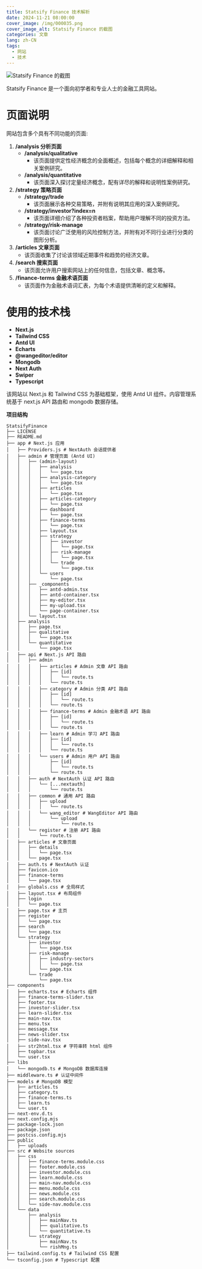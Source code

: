 ```yaml
---
title: Statsify Finance 技术解析
date: 2024-11-21 08:00:00
cover_image: /img/000035.png
cover_image_alt: Statsify Finance 的截图
categories: 文章
lang: zh-CN
tags:
  - 网站
  - 技术
---
```


![Statsify Finance 的截图](/img/000035.png)

Statsify Finance 是一个面向初学者和专业人士的金融工具网站。

# 页面说明

网站包含多个具有不同功能的页面:

1. **/analysis 分析页面**
   - **/analysis/qualitative**
     - 该页面提供定性经济概念的全面概述，包括每个概念的详细解释和相关案例研究。
   - **/analysis/quantitative**
     - 该页面深入探讨定量经济概念，配有详尽的解释和说明性案例研究。
2. **/strategy 策略页面**
   - **/strategy/trade**
     - 该页面展示各种交易策略，并附有说明其应用的深入案例研究。
   - **/strategy/investor?index=n**
     - 该页面详细介绍了各种投资者档案，帮助用户理解不同的投资方法。
   - **/strategy/risk-manage**
     - 该页面讨论广泛使用的风险控制方法，并附有对不同行业进行分类的图形分析。
3. **/articles 文章页面**
   - 该页面收集了讨论该领域近期事件和趋势的经济文章。
4. **/search 搜索页面**
   - 该页面允许用户搜索网站上的任何信息，包括文章、概念等。
5. **/finance-terms 金融术语页面**
   - 该页面作为金融术语词汇表，为每个术语提供清晰的定义和解释。

# 使用的技术栈

- **Next.js**
- **Tailwind CSS**
- **Antd UI**
- **Echarts**
- **@wangeditor/editor**
- **Mongodb**
- **Next Auth**
- **Swiper**
- **Typescript**

该网站以 Next.js 和 Tailwind CSS 为基础框架，使用 Antd UI 组件。内容管理系统基于 next.js API 路由和 mongodb 数据存储。

**项目结构**

```
StatsifyFinance
├── LICENSE
├── README.md
├── app # Next.js 应用
│   ├── Providers.js # NextAuth 会话提供者
│   ├── admin # 管理页面 (Antd UI)
│   │   ├── (admin-layout)
│   │   │   ├── analysis
│   │   │   │   └── page.tsx
│   │   │   ├── analysis-category
│   │   │   │   └── page.tsx
│   │   │   ├── articles
│   │   │   │   └── page.tsx
│   │   │   ├── articles-category
│   │   │   │   └── page.tsx
│   │   │   ├── dashboard
│   │   │   │   └── page.tsx
│   │   │   ├── finance-terms
│   │   │   │   └── page.tsx
│   │   │   ├── layout.tsx
│   │   │   ├── strategy
│   │   │   │   ├── investor
│   │   │   │   │   └── page.tsx
│   │   │   │   ├── risk-manage
│   │   │   │   │   └── page.tsx
│   │   │   │   └── trade
│   │   │   │       └── page.tsx
│   │   │   └── users
│   │   │       └── page.tsx
│   │   ├── _components
│   │   │   ├── antd-admin.tsx
│   │   │   ├── antd-container.tsx
│   │   │   ├── my-editor.tsx
│   │   │   ├── my-upload.tsx
│   │   │   └── page-container.tsx
│   │   └── layout.tsx
│   ├── analysis
│   │   ├── page.tsx
│   │   ├── qualitative
│   │   │   └── page.tsx
│   │   └── quantitative
│   │       └── page.tsx
│   ├── api # Next.js API 路由
│   │   ├── admin
│   │   │   ├── articles # Admin 文章 API 路由
│   │   │   │   ├── [id]
│   │   │   │   │   └── route.ts
│   │   │   │   └── route.ts
│   │   │   ├── category # Admin 分类 API 路由
│   │   │   │   ├── [id]
│   │   │   │   │   └── route.ts
│   │   │   │   └── route.ts
│   │   │   ├── finance-terms # Admin 金融术语 API 路由
│   │   │   │   ├── [id]
│   │   │   │   │   └── route.ts
│   │   │   │   └── route.ts
│   │   │   ├── learn # Admin 学习 API 路由
│   │   │   │   ├── [id]
│   │   │   │   │   └── route.ts
│   │   │   │   └── route.ts
│   │   │   └── users # Admin 用户 API 路由
│   │   │       ├── [id]
│   │   │       │   └── route.ts
│   │   │       └── route.ts
│   │   ├── auth # NextAuth 认证 API 路由
│   │   │   └── [...nextauth]
│   │   │       └── route.ts
│   │   ├── common # 通用 API 路由
│   │   │   ├── upload
│   │   │   │   └── route.ts
│   │   │   └── wang_editor # WangEditor API 路由
│   │   │       └── upload
│   │   │           └── route.ts
│   │   └── register # 注册 API 路由
│   │       └── route.ts
│   ├── articles # 文章页面
│   │   ├── details
│   │   │   └── page.tsx
│   │   └── page.tsx
│   ├── auth.ts # NextAuth 认证
│   ├── favicon.ico
│   ├── finance-terms
│   │   └── page.tsx
│   ├── globals.css # 全局样式
│   ├── layout.tsx # 布局组件
│   ├── login
│   │   └── page.tsx
│   ├── page.tsx # 主页
│   ├── register
│   │   └── page.tsx
│   ├── search
│   │   └── page.tsx
│   └── strategy
│       ├── investor
│       │   └── page.tsx
│       ├── risk-manage
│       │   ├── industry-sectors
│       │   │   └── page.tsx
│       │   └── page.tsx
│       └── trade
│           └── page.tsx
├── components
│   ├── echarts.tsx # Echarts 组件
│   ├── finance-terms-slider.tsx
│   ├── footer.tsx
│   ├── investor-slider.tsx
│   ├── learn-slider.tsx
│   ├── main-nav.tsx
│   ├── menu.tsx
│   ├── message.tsx
│   ├── news-slider.tsx
│   ├── side-nav.tsx
│   ├── str2html.tsx # 字符串转 html 组件
│   ├── topbar.tsx
│   └── user.tsx
├── libs
│   └── mongodb.ts # MongoDB 数据库连接
├── middleware.ts # 认证中间件
├── models # MongoDB 模型
│   ├── articles.ts
│   ├── category.ts
│   ├── finance-terms.ts
│   ├── learn.ts
│   └── user.ts
├── next-env.d.ts
├── next.config.mjs
├── package-lock.json
├── package.json
├── postcss.config.mjs
├── public
│   ├── uploads
├── src # Website sources
│   ├── css
│   │   ├── finance-terms.module.css
│   │   ├── footer.module.css
│   │   ├── investor.module.css
│   │   ├── learn.module.css
│   │   ├── main-nav.module.css
│   │   ├── menu.module.css
│   │   ├── news.module.css
│   │   ├── search.module.css
│   │   └── side-nav.module.css
│   └── data
│       ├── analysis
│       │   ├── mainNav.ts
│       │   ├── qualitative.ts
│       │   └── quantitative.ts
│       └── strategy
│           ├── mainNav.ts
│           └── rishMng.ts
├── tailwind.config.ts # Tailwind CSS 配置
└── tsconfig.json # Typescript 配置
```
